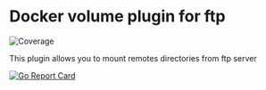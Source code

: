 # Docker volume plugin for ftp
![Coverage](https://img.shields.io/badge/Coverage-37.5%25-yellow)

This plugin allows you to mount remotes directories from ftp server

[![Go Report Card](https://goreportcard.com/badge/github.com/vieux/docker-volume-sshfs)](https://goreportcard.com/report/github.com/t1d333/docker-volume-ftp-driver)
